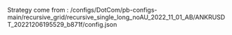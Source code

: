 Strategy come from : /configs/DotCom/pb-configs-main/recursive_grid/recursive_single_long_noAU_2022_11_01_AB/ANKRUSDT_20221206195529_b871f/config.json